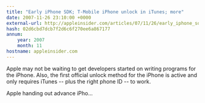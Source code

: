 ```yaml
---
title: "Early iPhone SDK; T-Mobile iPhone unlock in iTunes; more"
date: 2007-11-26 23:10:00 +0000
external-url: http://appleinsider.com/articles/07/11/26/early_iphone_sdk_t_mobile_iphone_unlock_in_itunes_more
hash: 02d6cbd7dcb7f2d6c6f270ee6a867177
annum:
    year: 2007
    month: 11
hostname: appleinsider.com
---
```


Apple may not be waiting to get developers started on writing programs for the iPhone.  Also, the first official unlock method for the iPhone is active  and only requires iTunes -- plus the right phone ID -- to work.

Apple handing out advance iPho...
